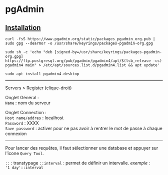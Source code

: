 # pgAdmin

## <ins>Installation</ins>

```
curl -fsS https://www.pgadmin.org/static/packages_pgadmin_org.pub | sudo gpg --dearmor -o /usr/share/keyrings/packages-pgadmin-org.gpg
```

```
sudo sh -c 'echo "deb [signed-by=/usr/share/keyrings/packages-pgadmin-org.gpg] https://ftp.postgresql.org/pub/pgadmin/pgadmin4/apt/$(lsb_release -cs) pgadmin4 main" > /etc/apt/sources.list.d/pgadmin4.list && apt update'
```

```
sudo apt install pgadmin4-desktop
```

---

Servers > Register (clique-droit)

Onglet Général :  
`Name` : nom du serveur

Onglet Connection :  
`Host name/addres` : localhost  
`Password` : XXXX  
`Save password` : activer pour ne pas avoir à rentrer le mot de passe à chaque connexion

---

Pour lancer des requêtes, il faut sélectionner une database et appuyer sur l'îcone `Query Tool`.

`::` : transtypage
`::interval` : permet de définir un intervalle. *exemple* :  
`'1 day'::interval`